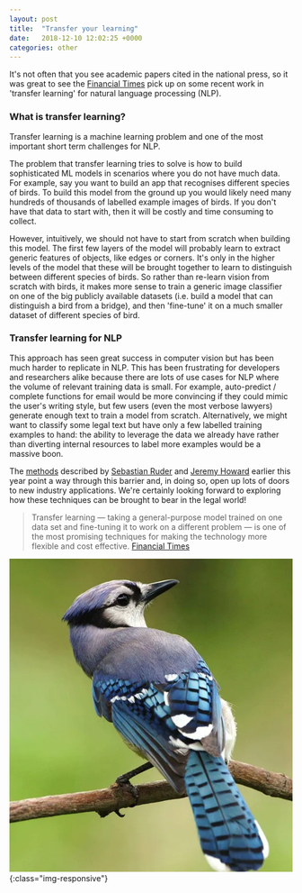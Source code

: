 ```yaml
---
layout: post
title:  "Transfer your learning"
date:   2018-12-10 12:02:25 +0000
categories: other
---
```

It's not often that you see academic papers cited in the national press, so it was great to see the [Financial Times](https://www.ft.com/content/a3943548-e9cb-11e8-94da-a6478f64c783) pick up on some recent work in 'transfer learning' for natural language processing (NLP).

### What is transfer learning?

Transfer learning is a machine learning problem and one of the most important short term challenges for NLP.

The problem that transfer learning tries to solve is how to build sophisticated ML models in scenarios where you do not have much data. For example, say you want to build an app that recognises different species of birds. To build this model from the ground up you would likely need many hundreds of thousands of labelled example images of birds. If you don't have that data to start with, then it will be costly and time consuming to collect.

However, intuitively, we should not have to start from scratch when building this model. The first few layers of the model will probably learn to extract generic features of objects, like edges or corners. It's only in the higher levels of the model that these will be brought together to learn to distinguish between different species of birds. So rather than re-learn vision from scratch with birds, it makes more sense to train a generic image classifier on one of the big publicly available datasets (i.e. build a model that can distinguish a bird from a bridge), and then 'fine-tune' it on a much smaller dataset of different species of bird.

### Transfer learning for NLP

This approach has seen great success in computer vision but has been much harder to replicate in NLP. This has been frustrating for developers and researchers alike because there are lots of use cases for NLP where the volume of relevant training data is small. For example, auto-predict / complete functions for email would be more convincing if they could mimic the user's writing style, but few users (even the most verbose lawyers) generate enough text to train a model from scratch. Alternatively, we might want to classify some legal text but have only a few labelled training examples to hand: the ability to leverage the data we already have rather than diverting internal resources to label more examples would be a massive boon.

The [methods](https://arxiv.org/abs/1801.06146) described by [Sebastian Ruder](http://ruder.io/) and [Jeremy Howard](https://www.fast.ai/about/) earlier this year point a way through this barrier and, in doing so, open up lots of doors to new industry applications. We're certainly looking forward to exploring how these techniques can be brought to bear in the legal world!

> Transfer learning — taking a general-purpose model trained on one data set and fine-tuning it to work on a different problem — is one of the most promising techniques for making the technology more flexible and cost effective. [Financial Times](https://www.ft.com/content/a3943548-e9cb-11e8-94da-a6478f64c783)

![bird](/images/bird.jpg){:class="img-responsive"}